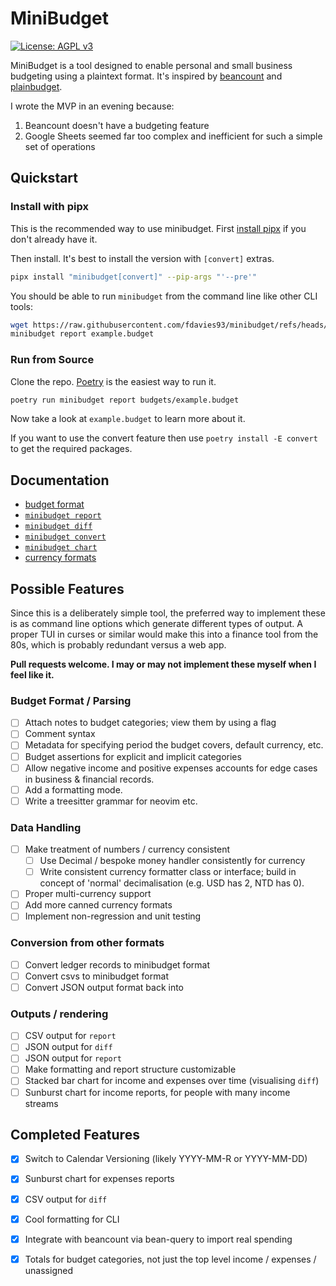 # MiniBudget

[![License: AGPL v3](https://img.shields.io/badge/License-AGPL_v3-blue.svg)](https://www.gnu.org/licenses/agpl-3.0)

MiniBudget is a tool designed to enable personal and small business
budgeting using a plaintext format. It's inspired by [beancount](https://github.com/beancount/beancount) and [plainbudget](https://github.com/galvez/plainbudget).

I wrote the MVP in an evening because:

1. Beancount doesn't have a budgeting feature
2. Google Sheets seemed far too complex and inefficient for such a simple set of operations

## Quickstart

### Install with pipx

This is the recommended way to use minibudget. First [install pipx](https://pipx.pypa.io/stable/installation/) if you
don't already have it.

Then install. It's best to install the version with `[convert]` extras.

```sh
pipx install "minibudget[convert]" --pip-args "'--pre'"
```

You should be able to run `minibudget` from the command line like other CLI tools:

```sh
wget https://raw.githubusercontent.com/fdavies93/minibudget/refs/heads/main/budgets/example.budget
minibudget report example.budget
```

### Run from Source

Clone the repo. [Poetry](https://python-poetry.org/) is the easiest way to run it.

```sh
poetry run minibudget report budgets/example.budget
```

Now take a look at `example.budget` to learn more about it.

If you want to use the convert feature then use `poetry install -E convert` to 
get the required packages.

## Documentation

- [budget format](docs/budget-format.md) 
- [`minibudget report`](docs/report.md)
- [`minibudget diff`](docs/diff.md)
- [`minibudget convert`](docs/convert.md)
- [`minibudget chart`](docs/chart.md)
- [currency formats](docs/currency-formats.md)

## Possible Features

Since this is a deliberately simple tool, the preferred way to implement these 
is as command line options which generate different types of output. A proper 
TUI in curses or similar would make this into a finance tool from the 80s, 
which is probably redundant versus a web app.

**Pull requests welcome. I may or may not implement these myself when I feel 
like it.**

### Budget Format / Parsing

- [ ] Attach notes to budget categories; view them by using a flag
- [ ] Comment syntax
- [ ] Metadata for specifying period the budget covers, default currency, etc. 
- [ ] Budget assertions for explicit and implicit categories
- [ ] Allow negative income and positive expenses accounts for edge cases
      in business & financial records.
- [ ] Add a formatting mode.
- [ ] Write a treesitter grammar for neovim etc.

### Data Handling

- [ ] Make treatment of numbers / currency consistent
    - [ ] Use Decimal / bespoke money handler consistently for currency
    - [ ] Write consistent currency formatter class or interface; build
          in concept of 'normal' decimalisation (e.g. USD has 2, NTD has 0).
- [ ] Proper multi-currency support
- [ ] Add more canned currency formats
- [ ] Implement non-regression and unit testing

### Conversion from other formats

- [ ] Convert ledger records to minibudget format
- [ ] Convert csvs to minibudget format
- [ ] Convert JSON output format back into 

### Outputs / rendering

- [ ] CSV output for `report`
- [ ] JSON output for `diff`
- [ ] JSON output for `report`
- [ ] Make formatting and report structure customizable
- [ ] Stacked bar chart for income and expenses over time (visualising `diff`)
- [ ] Sunburst chart for income reports, for people with many income streams

## Completed Features

- [x] Switch to Calendar Versioning (likely YYYY-MM-R or YYYY-MM-DD)
- [x] Sunburst chart for expenses reports
- [x] CSV output for `diff`
- [x] Cool formatting for CLI
- [x] Integrate with beancount via bean-query to import real spending
- [x] Totals for budget categories, not just the top level income / expenses / unassigned

